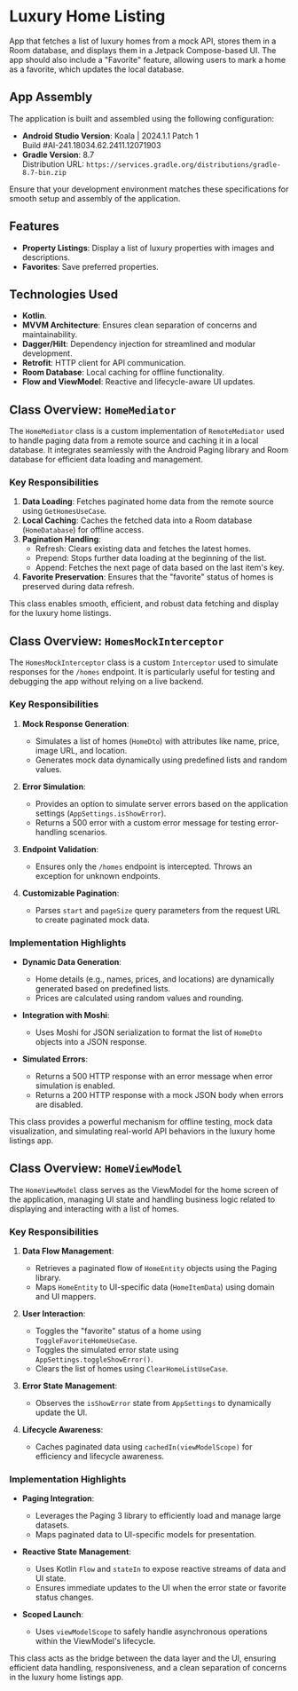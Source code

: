 # Luxury Home Listing

App that fetches a list of luxury homes from a mock API, stores them in a Room database, and displays them in a Jetpack Compose-based UI. The app should also include a "Favorite" feature, allowing users to mark a home as a favorite, which updates the local database.

## App Assembly

The application is built and assembled using the following configuration:

- **Android Studio Version**: Koala | 2024.1.1 Patch 1  
  Build #AI-241.18034.62.2411.12071903  
- **Gradle Version**: 8.7  
  Distribution URL: `https://services.gradle.org/distributions/gradle-8.7-bin.zip`

Ensure that your development environment matches these specifications for smooth setup and assembly of the application.


## Features

- **Property Listings**: Display a list of luxury properties with images and descriptions.
- **Favorites**: Save preferred properties.

## Technologies Used

- **Kotlin**.
- **MVVM Architecture**: Ensures clean separation of concerns and maintainability.
- **Dagger/Hilt**: Dependency injection for streamlined and modular development.
- **Retrofit**: HTTP client for API communication.
- **Room Database**: Local caching for offline functionality.
- **Flow and ViewModel**: Reactive and lifecycle-aware UI updates.

## Class Overview: `HomeMediator`

The `HomeMediator` class is a custom implementation of `RemoteMediator` used to handle paging data from a remote source and caching it in a local database. It integrates seamlessly with the Android Paging library and Room database for efficient data loading and management.

### Key Responsibilities

1. **Data Loading**: Fetches paginated home data from the remote source using `GetHomesUseCase`.
2. **Local Caching**: Caches the fetched data into a Room database (`HomeDatabase`) for offline access.
3. **Pagination Handling**:
   - Refresh: Clears existing data and fetches the latest homes.
   - Prepend: Stops further data loading at the beginning of the list.
   - Append: Fetches the next page of data based on the last item's key.
4. **Favorite Preservation**: Ensures that the "favorite" status of homes is preserved during data refresh.

This class enables smooth, efficient, and robust data fetching and display for the luxury home listings.

## Class Overview: `HomesMockInterceptor`

The `HomesMockInterceptor` class is a custom `Interceptor` used to simulate responses for the `/homes` endpoint. It is particularly useful for testing and debugging the app without relying on a live backend.

### Key Responsibilities

1. **Mock Response Generation**:
   - Simulates a list of homes (`HomeDto`) with attributes like name, price, image URL, and location.
   - Generates mock data dynamically using predefined lists and random values.
   
2. **Error Simulation**:
   - Provides an option to simulate server errors based on the application settings (`AppSettings.isShowError`).
   - Returns a 500 error with a custom error message for testing error-handling scenarios.

3. **Endpoint Validation**:
   - Ensures only the `/homes` endpoint is intercepted. Throws an exception for unknown endpoints.

4. **Customizable Pagination**:
   - Parses `start` and `pageSize` query parameters from the request URL to create paginated mock data.

### Implementation Highlights

- **Dynamic Data Generation**:
  - Home details (e.g., names, prices, and locations) are dynamically generated based on predefined lists.
  - Prices are calculated using random values and rounding.

- **Integration with Moshi**:
  - Uses Moshi for JSON serialization to format the list of `HomeDto` objects into a JSON response.

- **Simulated Errors**:
  - Returns a 500 HTTP response with an error message when error simulation is enabled.
  - Returns a 200 HTTP response with a mock JSON body when errors are disabled.

This class provides a powerful mechanism for offline testing, mock data visualization, and simulating real-world API behaviors in the luxury home listings app.

## Class Overview: `HomeViewModel`

The `HomeViewModel` class serves as the ViewModel for the home screen of the application, managing UI state and handling business logic related to displaying and interacting with a list of homes.

### Key Responsibilities

1. **Data Flow Management**:
   - Retrieves a paginated flow of `HomeEntity` objects using the Paging library.
   - Maps `HomeEntity` to UI-specific data (`HomeItemData`) using domain and UI mappers.

2. **User Interaction**:
   - Toggles the "favorite" status of a home using `ToggleFavoriteHomeUseCase`.
   - Toggles the simulated error state using `AppSettings.toggleShowError()`.
   - Clears the list of homes using `ClearHomeListUseCase`.

3. **Error State Management**:
   - Observes the `isShowError` state from `AppSettings` to dynamically update the UI.

4. **Lifecycle Awareness**:
   - Caches paginated data using `cachedIn(viewModelScope)` for efficiency and lifecycle awareness.

### Implementation Highlights

- **Paging Integration**:
  - Leverages the Paging 3 library to efficiently load and manage large datasets.
  - Maps paginated data to UI-specific models for presentation.

- **Reactive State Management**:
  - Uses Kotlin `Flow` and `stateIn` to expose reactive streams of data and UI state.
  - Ensures immediate updates to the UI when the error state or favorite status changes.

- **Scoped Launch**:
  - Uses `viewModelScope` to safely handle asynchronous operations within the ViewModel's lifecycle.

This class acts as the bridge between the data layer and the UI, ensuring efficient data handling, responsiveness, and a clean separation of concerns in the luxury home listings app.

